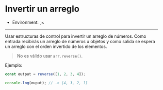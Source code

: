# Invertir un arreglo

* Environment: `js`

***

Usar estructuras de control para invertir un arreglo de números. Como entrada
recibirás un arreglo de números u objetos y como salida se espera un arreglo con
el orden invertido de los elementos.

> No es válido usar `arr.reverse()`.

Ejemplo:

```javascript
const output = reverse([1, 2, 3, 4]);

console.log(ouput); // -> [4, 3, 2, 1]
```
